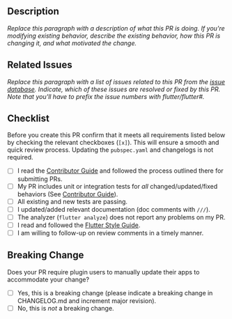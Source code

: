 ## Description

*Replace this paragraph with a description of what this PR is doing. If you're modifying existing behavior, describe the existing behavior, how this PR is changing it, and what motivated the change.*

## Related Issues

*Replace this paragraph with a list of issues related to this PR from the [issue database](https://github.com/flutter/flutter/issues). Indicate, which of these issues are resolved or fixed by this PR. Note that you'll have to prefix the issue numbers with flutter/flutter#.*

## Checklist

Before you create this PR confirm that it meets all requirements listed below by checking the relevant checkboxes (`[x]`).
This will ensure a smooth and quick review process. Updating the `pubspec.yaml` and changelogs is not required.

- [ ] I read the [Contributor Guide] and followed the process outlined there for submitting PRs.
- [ ] My PR includes unit or integration tests for *all* changed/updated/fixed behaviors (See [Contributor Guide]).
- [ ] All existing and new tests are passing.
- [ ] I updated/added relevant documentation (doc comments with `///`).
- [ ] The analyzer (`flutter analyze`) does not report any problems on my PR.
- [ ] I read and followed the [Flutter Style Guide].
- [ ] I am willing to follow-up on review comments in a timely manner.

## Breaking Change

Does your PR require plugin users to manually update their apps to accommodate your change?

- [ ] Yes, this is a breaking change (please indicate a breaking change in CHANGELOG.md and increment major revision).
- [ ] No, this is *not* a breaking change.

<!-- Links -->
[issue database]: https://github.com/flutter/flutter/issues
[Contributor Guide]: https://github.com/fluttercommunity/plus_plugins/blob/master/CONTRIBUTING.md
[Flutter Style Guide]: https://github.com/flutter/flutter/wiki/Style-guide-for-Flutter-repo
[pub versioning philosophy]: https://dart.dev/tools/pub/versioning
